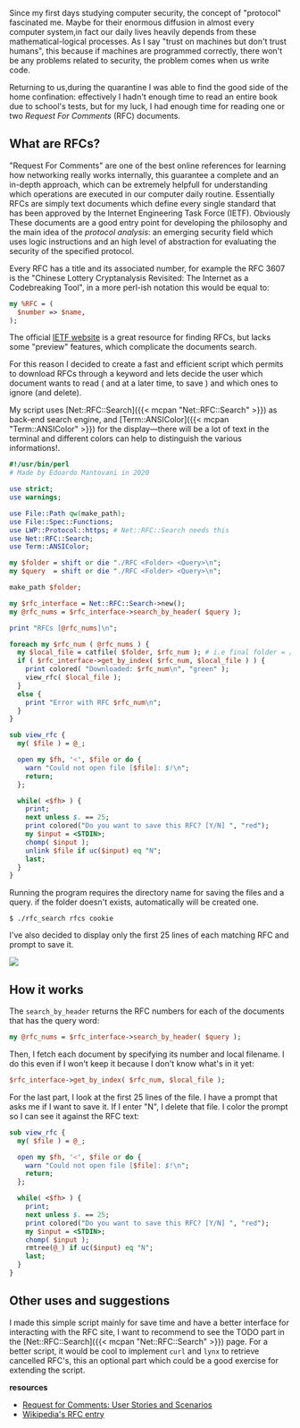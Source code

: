 Since my first days studying computer security, the concept of "protocol" fascinated me. Maybe for their enormous diffusion in almost every computer system,in fact  our daily lives heavily depends from these mathematical-logical processes. As I say "trust on machines but don't trust humans", this because if machines are programmed correctly, there won't be any problems related to security, the problem comes when us write code.

Returning to us,during the quarantine I was able to find the good side of the home confination: effectively I hadn't enough time to read an entire book due to school's tests, but for my luck, I had enough time for reading one or two _Request For Comments_ (RFC) documents.

What are RFCs?
--------------

"Request For Comments" are one of the best online references for learning how networking really works internally, this guarantee a complete and an in-depth approach, which can be extremely helpfull for understanding which operations are executed in our computer daily routine.
Essentially RFCs are simply text documents which define every single standard that has been approved by the Internet Engineering Task Force (IETF). Obviously These documents are a good entry point for developing the philosophy and the main idea of the _protocol analysis_: an emerging security field which uses logic instructions and an high level of abstraction for evaluating  the security of the specified protocol.

Every RFC has a title and its associated number, for example the RFC 3607 is the "Chinese Lottery Cryptanalysis Revisited: The Internet as a Codebreaking Tool", in a more perl-ish notation this would be equal to:

```perl
my %RFC = (
  $number => $name,
);
```

The official  [IETF website](https://www.ietf.org) is a great resource for finding RFCs, but lacks some "preview" features, which complicate the documents search.

For this reason I decided to create a fast and efficient script which permits to download RFCs through a keyword and lets decide the user which document wants to read ( and  at a later time, to save ) and which ones to ignore (and delete).

My script uses [Net::RFC::Search]({{< mcpan "Net::RFC::Search" >}}) as back-end search engine, and [Term::ANSIColor]({{< mcpan "Term::ANSIColor" >}}) for the display—there will be a lot of text in the terminal and different colors can help to distinguish the various informations!.

```perl
#!/usr/bin/perl
# Made by Edoardo Mantovani in 2020

use strict;
use warnings;

use File::Path qw(make_path);
use File::Spec::Functions;
use LWP::Protocol::https; # Net::RFC::Search needs this
use Net::RFC::Search;
use Term::ANSIColor;

my $folder = shift or die "./RFC <Folder> <Query>\n";
my $query  = shift or die "./RFC <Folder> <Query>\n";

make_path $folder;

my $rfc_interface = Net::RFC::Search->new();
my @rfc_nums = $rfc_interface->search_by_header( $query );

print "RFCs [@rfc_nums]\n";

foreach my $rfc_num ( @rfc_nums ) {
  my $local_file = catfile( $folder, $rfc_num ); # i.e final folder = /tmp/1110
  if ( $rfc_interface->get_by_index( $rfc_num, $local_file ) ) {
    print colored( "Downloaded: $rfc_num\n", "green" );
    view_rfc( $local_file );
  }
  else {
    print "Error with RFC $rfc_num\n";
  }
}

sub view_rfc {
  my( $file ) = @_;

  open my $fh, '<', $file or do {
    warn "Could not open file [$file]: $!\n";
    return;
  };

  while( <$fh> ) {
  	print;
  	next unless $. == 25;
    print colored("Do you want to save this RFC? [Y/N] ", "red");
    my $input = <STDIN>;
    chomp( $input );
	unlink $file if uc($input) eq "N";
    last;
  }
}
```

Running the program requires the directory name for saving the files and a query. if the folder doesn't exists, automatically will be created one.

```
$ ./rfc_search rfcs cookie
```

I've also decided to display only the first 25 lines of each matching RFC and prompt to save it.

![](/images/searching_internet_rfcs/searching.gif)

How it works
------------

The `search_by_header` returns the RFC numbers for each of the documents that has the query word:

```perl
my @rfc_nums = $rfc_interface->search_by_header( $query );
```

Then, I fetch each document by specifying its number and local filename. I do this even if I won't keep it because I don't know what's in it yet:

```perl
$rfc_interface->get_by_index( $rfc_num, $local_file );
```

For the last part, I look at the first 25 lines of the file. I have a prompt that asks me if I want to save it. If I enter "N", I delete that file. I color the prompt so I can see it against the RFC text:

```perl
sub view_rfc {
  my( $file ) = @_;

  open my $fh, '<', $file or do {
    warn "Could not open file [$file]: $!\n";
    return;
  };

  while( <$fh> ) {
  	print;
  	next unless $. == 25;
    print colored("Do you want to save this RFC? [Y/N] ", "red");
    my $input = <STDIN>;
    chomp( $input );
    rmtree(@_) if uc($input) eq "N";
    last;
  }
}
```


Other uses and suggestions
--------------------------

I made this simple script mainly for save time and have a better interface for interacting with the RFC site, I want to recommend to see the TODO part in the [Net::RFC::Search]({{< mcpan "Net::RFC::Search" >}}) page. 
For a better script, it would be cool to implement `curl` and `lynx` to retrieve cancelled RFC's, this an optional part which could be a good exercise for extending the script. 


**resources**
- [Request for Comments: User Stories and Scenarios](https://blogs.helsinki.fi/mildred/2017/01/31/request-for-comments-user-stories-and-scenarios/)
- [Wikipedia's RFC entry](https://en.wikipedia.org/wiki/Request_for_Comments)

